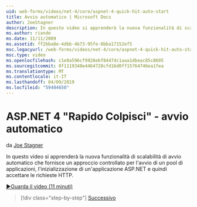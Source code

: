 ```yaml
---
uid: web-forms/videos/net-4/core/aspnet-4-quick-hit-auto-start
title: Avvio automatico | Microsoft Docs
author: JoeStagner
description: In questo video si apprenderà la nuova funzionalità di scalabilità di avvio automatico che fornisce un approccio controllato per l'avvio di un pool di applicazioni, initializ...
ms.author: riande
ms.date: 11/11/2009
ms.assetid: ff2bba8e-4dbb-4b73-95fe-0bba17152ef5
msc.legacyurl: /web-forms/videos/net-4/core/aspnet-4-quick-hit-auto-start
msc.type: video
ms.openlocfilehash: c1e0a596cf9928ebf8447dc1aaa1dbeac85c8605
ms.sourcegitcommit: 0f1119340e4464720cfd16d0ff15764746ea1fea
ms.translationtype: MT
ms.contentlocale: it-IT
ms.lasthandoff: 04/09/2019
ms.locfileid: "59404650"
---
```

# <a name="aspnet-4-quick-hit---auto-start"></a>ASP.NET 4 "Rapido Colpisci" - avvio automatico

da [Joe Stagner](https://github.com/JoeStagner)

In questo video si apprenderà la nuova funzionalità di scalabilità di avvio automatico che fornisce un approccio controllato per l'avvio di un pool di applicazioni, l'inizializzazione di un'applicazione ASP.NET e quindi accettare le richieste HTTP. 

[&#9654;Guarda il video (11 minuti)](https://channel9.msdn.com/Blogs/ASP-NET-Site-Videos/aspnet-4-quick-hit-auto-start)

> [!div class="step-by-step"]
> [Successivo](aspnet-4-quick-hit-clean-webconfig-files.md)
